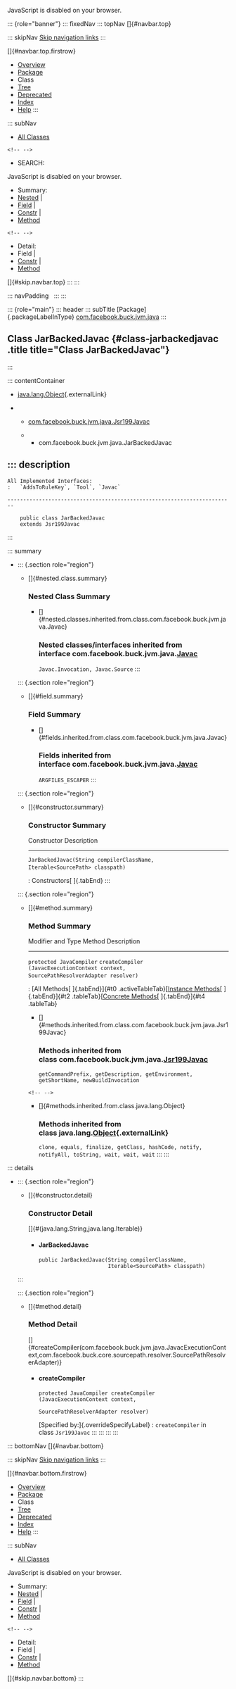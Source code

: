 <div>

JavaScript is disabled on your browser.

</div>

::: {role="banner"}
::: fixedNav
::: topNav
[]{#navbar.top}

::: skipNav
[Skip navigation links](#skip.navbar.top "Skip navigation links")
:::

[]{#navbar.top.firstrow}

-   [Overview](../../../../../index.html)
-   [Package](package-summary.html)
-   Class
-   [Tree](package-tree.html)
-   [Deprecated](../../../../../deprecated-list.html)
-   [Index](../../../../../index-all.html)
-   [Help](../../../../../help-doc.html)
:::

::: subNav
-   [All Classes](../../../../../allclasses.html)

```{=html}
<!-- -->
```
-   SEARCH:

<div>

<div>

JavaScript is disabled on your browser.

</div>

</div>

<div>

-   Summary: 
-   [Nested](#nested.class.summary) \| 
-   [Field](#field.summary) \| 
-   [Constr](#constructor.summary) \| 
-   [Method](#method.summary)

```{=html}
<!-- -->
```
-   Detail: 
-   Field \| 
-   [Constr](#constructor.detail) \| 
-   [Method](#method.detail)

</div>

[]{#skip.navbar.top}
:::
:::

::: navPadding
 
:::
:::

::: {role="main"}
::: header
::: subTitle
[Package]{.packageLabelInType} [com.facebook.buck.jvm.java](package-summary.html)
:::

## Class JarBackedJavac {#class-jarbackedjavac .title title="Class JarBackedJavac"}
:::

::: contentContainer
-   [java.lang.Object](http://docs.oracle.com/javase/7/docs/api/java/lang/Object.html?is-external=true "class or interface in java.lang"){.externalLink}

-   -   [com.facebook.buck.jvm.java.Jsr199Javac](Jsr199Javac.html "class in com.facebook.buck.jvm.java")

    -   -   com.facebook.buck.jvm.java.JarBackedJavac

::: description
-   

    All Implemented Interfaces:
    :   `AddsToRuleKey`, `Tool`, `Javac`

    ------------------------------------------------------------------------

        public class JarBackedJavac
        extends Jsr199Javac
:::

::: summary
-   ::: {.section role="region"}
    -   []{#nested.class.summary}

        ### Nested Class Summary

        -   []{#nested.classes.inherited.from.class.com.facebook.buck.jvm.java.Javac}

            ### Nested classes/interfaces inherited from interface com.facebook.buck.jvm.java.[Javac](Javac.html "interface in com.facebook.buck.jvm.java")

            `Javac.Invocation, Javac.Source`
    :::

    ::: {.section role="region"}
    -   []{#field.summary}

        ### Field Summary

        -   []{#fields.inherited.from.class.com.facebook.buck.jvm.java.Javac}

            ### Fields inherited from interface com.facebook.buck.jvm.java.[Javac](Javac.html "interface in com.facebook.buck.jvm.java")

            `ARGFILES_ESCAPER`
    :::

    ::: {.section role="region"}
    -   []{#constructor.summary}

        ### Constructor Summary

          Constructor                                                                                Description
          ------------------------------------------------------------------------------------------ -------------
          `JarBackedJavac​(String compilerClassName,               Iterable<SourcePath> classpath)`    

          : Constructors[ ]{.tabEnd}
    :::

    ::: {.section role="region"}
    -   []{#method.summary}

        ### Method Summary

          Modifier and Type          Method                                                                                              Description
          -------------------------- --------------------------------------------------------------------------------------------------- -------------
          `protected JavaCompiler`   `createCompiler​(JavacExecutionContext context,               SourcePathResolverAdapter resolver)`    

          : [All Methods[ ]{.tabEnd}]{#t0 .activeTableTab}[[Instance
          Methods](javascript:show(2);)[ ]{.tabEnd}]{#t2
          .tableTab}[[Concrete
          Methods](javascript:show(8);)[ ]{.tabEnd}]{#t4 .tableTab}

        -   []{#methods.inherited.from.class.com.facebook.buck.jvm.java.Jsr199Javac}

            ### Methods inherited from class com.facebook.buck.jvm.java.[Jsr199Javac](Jsr199Javac.html "class in com.facebook.buck.jvm.java")

            `getCommandPrefix, getDescription, getEnvironment, getShortName, newBuildInvocation`

        ```{=html}
        <!-- -->
        ```
        -   []{#methods.inherited.from.class.java.lang.Object}

            ### Methods inherited from class java.lang.[Object](http://docs.oracle.com/javase/7/docs/api/java/lang/Object.html?is-external=true "class or interface in java.lang"){.externalLink}

            `clone, equals, finalize, getClass, hashCode, notify, notifyAll, toString, wait, wait, wait`
    :::
:::

::: details
-   ::: {.section role="region"}
    -   []{#constructor.detail}

        ### Constructor Detail

        []{#<init>(java.lang.String,java.lang.Iterable)}

        -   #### JarBackedJavac

                public JarBackedJavac​(String compilerClassName,
                                      Iterable<SourcePath> classpath)
    :::

    ::: {.section role="region"}
    -   []{#method.detail}

        ### Method Detail

        []{#createCompiler(com.facebook.buck.jvm.java.JavacExecutionContext,com.facebook.buck.core.sourcepath.resolver.SourcePathResolverAdapter)}

        -   #### createCompiler

            ``` methodSignature
            protected JavaCompiler createCompiler​(JavacExecutionContext context,
                                                  SourcePathResolverAdapter resolver)
            ```

            [Specified by:]{.overrideSpecifyLabel}
            :   `createCompiler` in class `Jsr199Javac`
    :::
:::
:::
:::

::: bottomNav
[]{#navbar.bottom}

::: skipNav
[Skip navigation links](#skip.navbar.bottom "Skip navigation links")
:::

[]{#navbar.bottom.firstrow}

-   [Overview](../../../../../index.html)
-   [Package](package-summary.html)
-   Class
-   [Tree](package-tree.html)
-   [Deprecated](../../../../../deprecated-list.html)
-   [Index](../../../../../index-all.html)
-   [Help](../../../../../help-doc.html)
:::

::: subNav
-   [All Classes](../../../../../allclasses.html)

<div>

<div>

JavaScript is disabled on your browser.

</div>

</div>

<div>

-   Summary: 
-   [Nested](#nested.class.summary) \| 
-   [Field](#field.summary) \| 
-   [Constr](#constructor.summary) \| 
-   [Method](#method.summary)

```{=html}
<!-- -->
```
-   Detail: 
-   Field \| 
-   [Constr](#constructor.detail) \| 
-   [Method](#method.detail)

</div>

[]{#skip.navbar.bottom}
:::
